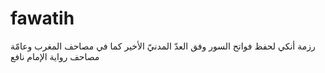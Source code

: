 # fawatih
رزمة أنكي لحفظ فواتح السور وفق العدّ المدنيّ الأخير كما في مصاحف المغرب وعامّة مصاحف رواية الإمام نافع
